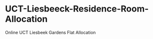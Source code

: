 UCT-Liesbeeck-Residence-Room-Allocation
=======================================

Online UCT Liesbeek Gardens Flat Allocation
